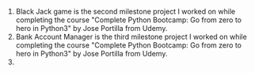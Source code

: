 1. Black Jack game is the second milestone project I worked on while completing the course "Complete Python Bootcamp: Go from zero to hero in Python3" by Jose Portilla from Udemy.
2. Bank Account Manager is the third milestone project I worked on while completing the course "Complete Python Bootcamp: Go from zero to hero in Python3" by Jose Portilla from Udemy.
3. 
